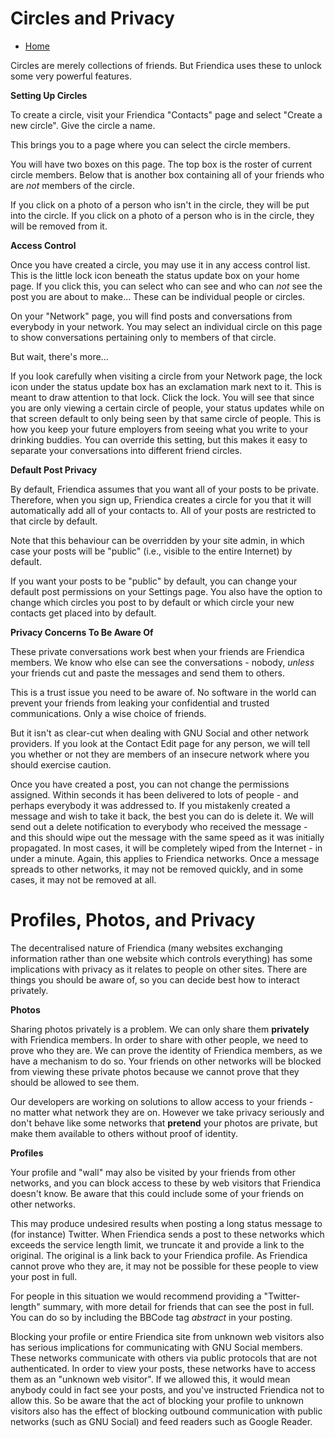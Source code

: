 Circles and Privacy
==================

* [Home](help)


Circles are merely collections of friends.
But Friendica uses these to unlock some very powerful features.

**Setting Up Circles**

To create a circle, visit your Friendica "Contacts" page and select "Create a new circle".
Give the circle a name.

This brings you to a page where you can select the circle members.

You will have two boxes on this page.
The top box is the roster of current circle members.
Below that is another box containing all of your friends who are *not* members of the circle.

If you click on a photo of a person who isn't in the circle, they will be put into the circle.
If you click on a photo of a person who is in the circle, they will be removed from it.

**Access Control**

Once you have created a circle, you may use it in any access control list.
This is the little lock icon beneath the status update box on your home page.
If you click this, you can select who can see and who can *not* see the post you are about to make...
These can be individual people or circles.

On your "Network" page, you will find posts and conversations from everybody in your network.
You may select an individual circle on this page to show conversations pertaining only to members of that circle.

But wait, there's more...

If you look carefully when visiting a circle from your Network page, the lock icon under the status update box has an exclamation mark next to it.
This is meant to draw attention to that lock.
Click the lock.
You will see that since you are only viewing a certain circle of people, your status updates while on that screen default to only being seen by that same circle of people.
This is how you keep your future employers from seeing what you write to your drinking buddies.
You can override this setting, but this makes it easy to separate your conversations into different friend circles.

**Default Post Privacy**

By default, Friendica assumes that you want all of your posts to be private.
Therefore, when you sign up, Friendica creates a circle for you that it will automatically add all of your contacts to.
All of your posts are restricted to that circle by default.

Note that this behaviour can be overridden by your site admin, in which case your posts will be "public" (i.e., visible to the entire Internet) by default.

If you want your posts to be "public" by default, you can change your default post permissions on your Settings page.
You also have the option to change which circles you post to by default or which circle your new contacts get placed into by default.

**Privacy Concerns To Be Aware Of**

These private conversations work best when your friends are Friendica members.
We know who else can see the conversations - nobody, *unless* your friends cut and paste the messages and send them to others.

This is a trust issue you need to be aware of.
No software in the world can prevent your friends from leaking your confidential and trusted communications.
Only a wise choice of friends.

But it isn't as clear-cut when dealing with GNU Social and other network providers.
If you look at the Contact Edit page for any person, we will tell you whether or not they are members of an insecure network where you should exercise caution.

Once you have created a post, you can not change the permissions assigned.
Within seconds it has been delivered to lots of people - and perhaps everybody it was addressed to.
If you mistakenly created a message and wish to take it back, the best you can do is delete it.
We will send out a delete notification to everybody who received the message - and this should wipe out the message with the same speed as it was initially propagated.
In most cases, it will be completely wiped from the Internet - in under a minute.
Again, this applies to Friendica networks.
Once a message spreads to other networks, it may not be removed quickly, and in some cases, it may not be removed at all.



Profiles, Photos, and Privacy
=============================

The decentralised nature of Friendica (many websites exchanging information rather than one website which controls everything) has some implications with privacy as it relates to people on other sites.
There are things you should be aware of, so you can decide best how to interact privately.

**Photos**

Sharing photos privately is a problem.
We can only share them __privately__ with Friendica members.
In order to share with other people, we need to prove who they are.
We can prove the identity of Friendica members, as we have a mechanism to do so.
Your friends on other networks will be blocked from viewing these private photos because we cannot prove that they should be allowed to see them.

Our developers are working on solutions to allow access to your friends - no matter what network they are on.
However we take privacy seriously and don't behave like some networks that __pretend__ your photos are private, but make them available to others without proof of identity.

**Profiles**

Your profile and "wall" may also be visited by your friends from other networks, and you can block access to these by web visitors that Friendica doesn't know.
Be aware that this could include some of your friends on other networks.

This may produce undesired results when posting a long status message to (for instance) Twitter.
When Friendica sends a post to these networks which exceeds the service length limit, we truncate it and provide a link to the original.
The original is a link back to your Friendica profile.
As Friendica cannot prove who they are, it may not be possible for these people to view your post in full.

For people in this situation we would recommend providing a "Twitter-length" summary, with more detail for friends that can see the post in full.
You can do so by including the BBCode tag *abstract* in your posting.

Blocking your profile or entire Friendica site from unknown web visitors also has serious implications for communicating with GNU Social members.
These networks communicate with others via public protocols that are not authenticated.
In order to view your posts, these networks have to access them as an "unknown web visitor".
If we allowed this, it would mean anybody could in fact see your posts, and you've instructed Friendica not to allow this.
So be aware that the act of blocking your profile to unknown visitors also has the effect of blocking outbound communication with public networks (such as GNU Social) and feed readers such as Google Reader.
